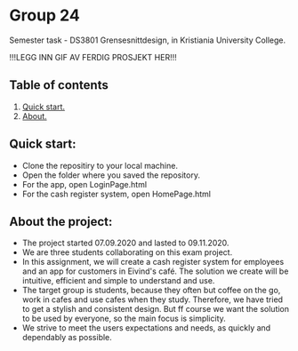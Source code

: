# Group 24
Semester task - DS3801 Grensesnittdesign, in Kristiania University College. 

!!!LEGG INN GIF AV FERDIG PROSJEKT HER!!!

## Table of contents
1. [Quick start. ](#start)
2. [About. ](#about)

<a name="start"></a>
## Quick start:
* Clone the repositiry to your local machine. 
* Open the folder where you saved the repository.
* For the app, open LoginPage.html
* For the cash register system, open HomePage.html

<a name="about"></a>
## About the project:
* The project started 07.09.2020 and lasted to 09.11.2020.
* We are three students collaborating on this exam project. 
* In this assignment, we will create a cash register system for employees and an app for customers in Eivind's café. The solution we create will be intuitive, efficient and simple to understand and use. 
* The target group is students, because they often but coffee on the go, work in cafes and use cafes when they study. Therefore, we have tried to get a stylish and consistent design. But ff course we want the solution to be used by everyone, so the main focus is simplicity.
* We strive to meet the users expectations and needs, as quickly and dependably as possible.
